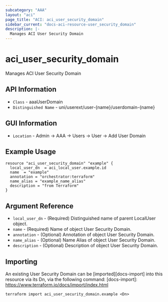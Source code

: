 ```yaml
---
subcategory: "AAA"
layout: "aci"
page_title: "ACI: aci_user_security_domain"
sidebar_current: "docs-aci-resource-user_security_domain"
description: |-
  Manages ACI User Security Domain
---
```


# aci_user_security_domain #
Manages ACI User Security Domain

## API Information ##
* `Class` - aaaUserDomain
* `Distinguished Name` - uni/userext/user-{name}/userdomain-{name}

## GUI Information ##
* `Location` - Admin -> AAA -> Users -> User -> Add User Domain

## Example Usage ##

```hcl
resource "aci_user_security_domain" "example" {
  local_user_dn  = aci_local_user.example.id
  name  = "example"
  annotation = "orchestrator:terraform"
  name_alias = "example_name_alias"
  description = "from Terraform"
}
```

## Argument Reference ##
* `local_user_dn` - (Required) Distinguished name of parent LocalUser object.
* `name` - (Required) Name of object User Security Domain.
* `annotation` - (Optional) Annotation of object User Security Domain.
* `name_alias` - (Optional) Name Alias of object User Security Domain.
* `description` - (Optional) Description of object User Security Domain.

## Importing ##
An existing User Security Domain can be [imported][docs-import] into this resource via its Dn, via the following command:
[docs-import]: https://www.terraform.io/docs/import/index.html

```
terraform import aci_user_security_domain.example <Dn>
```